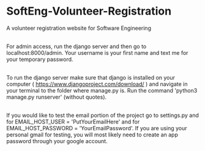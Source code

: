 # SoftEng-Volunteer-Registration
A volunteer registration website for Software Engineering

<br>For admin access, run the django server and then go to localhost:8000/admin. Your username is your first name and text me for your temporary password.

<br>To run the django server make sure that django is installed on your computer ( https://www.djangoproject.com/download/ ) and navigate in your terminal to the folder where manage.py is. Run the command 'python3 manage.py runserver' (without quotes).

<br>If you would like to test the email portion of the project go to settings.py and for EMAIL_HOST_USER = 'PutYourEmailHere' and for EMAIL_HOST_PASSWORD = 'YourEmailPassword'. If you are using your personal gmail for testing, you will most likely need to create an app password through your google account.
